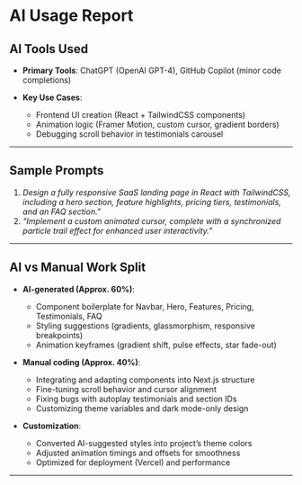 # AI Usage Report

## AI Tools Used
- **Primary Tools**: ChatGPT (OpenAI GPT-4), GitHub Copilot (minor code completions)

- **Key Use Cases**:
  - Frontend UI creation (React + TailwindCSS components)
  - Animation logic (Framer Motion, custom cursor, gradient borders)
  - Debugging scroll behavior in testimonials carousel

---

## Sample Prompts
1. *Design a fully responsive SaaS landing page in React with TailwindCSS, including a hero section, feature highlights, pricing tiers, testimonials, and an FAQ section."*  
2. *"Implement a custom animated cursor, complete with a synchronized particle trail effect for enhanced user interactivity."*  

---

## AI vs Manual Work Split
- **AI-generated (Approx. 60%)**:
  - Component boilerplate for Navbar, Hero, Features, Pricing, Testimonials, FAQ
  - Styling suggestions (gradients, glassmorphism, responsive breakpoints)
  - Animation keyframes (gradient shift, pulse effects, star fade-out)

- **Manual coding (Approx. 40%)**:
  - Integrating and adapting components into Next.js structure
  - Fine-tuning scroll behavior and cursor alignment
  - Fixing bugs with autoplay testimonials and section IDs
  - Customizing theme variables and dark mode-only design

- **Customization**:
  - Converted AI-suggested styles into project’s theme colors
  - Adjusted animation timings and offsets for smoothness
  - Optimized for deployment (Vercel) and performance

---
